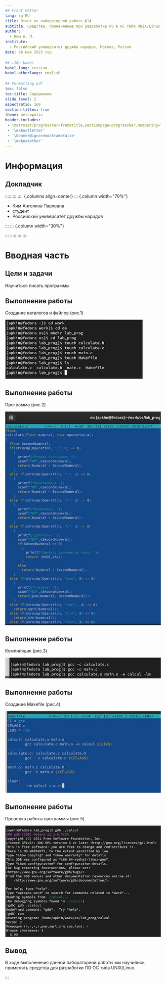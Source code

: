 ```yaml
---
## Front matter
lang: ru-RU
title: Отчет по лабораторной работе №14
subtitle: Средства, применяемые при разработке ПО в ОС типа UNIX/Linux
author:
  - Ким А. П.
institute:
  - Российский университет дружбы народов, Москва, Россия
date: 06 мая 2023 год

## i18n babel
babel-lang: russian
babel-otherlangs: english

## Formatting pdf
toc: false
toc-title: Содержание
slide_level: 2
aspectratio: 169
section-titles: true
theme: metropolis
header-includes:
 - \metroset{progressbar=frametitle,sectionpage=progressbar,numbering=fraction}
 - '\makeatletter'
 - '\beamer@ignorenonframefalse'
 - '\makeatother'
---
```


# Информация

## Докладчик

:::::::::::::: {.columns align=center}
::: {.column width="70%"}

  * Ким Ангелина Павловна
  * студент
  * Российский университет дружбы народов


:::
::: {.column width="30%"}


:::
::::::::::::::

# Вводная часть

## Цели и задачи

Научиться писать программы.

## Выполнение работы 

Создание каталогов и файлов (рис.1)

![1](./image/1.jpg)

## Выполнение работы 

Программа (рис.2)

![2](./image/2.jpg)

## Выполнение работы 

Компиляция (рис.3)

![3](./image/3.jpg)

## Выполнение работы 

Создание Makefile (рис.4)

![4](./image/4.jpg)

## Выполнение работы 

Проверка работы программы (рис.5)

![5](./image/5.jpg)

## Вывод

В ходе выполенения данной лабораторной работы мы научились применять средства для разработки ПО ОС типа UNIX/Linux.

:::
